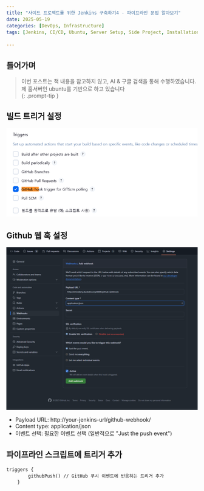 ```yaml
---
title: "사이드 프로젝트를 위한 Jenkins 구축하기4 - 파이프라인 문법 알아보기"
date: 2025-05-19
categories: [DevOps, Infrastructure]
tags: [Jenkins, CI/CD, Ubuntu, Server Setup, Side Project, Installation Guide]

---
```


## 들어가며
> 이번 포스트는 책 내용을 참고하지 않고, AI & 구글 검색을 통해 수행하였습니다.
> 제 홈서버인 ubuntu를 기반으로 하고 있습니다  
{: .prompt-tip }

## 빌드 트리거 설정
![트리거 설정](/assets/images/jenkins/Jenkins7.png)

## Github 웹 훅 설정
![Github webhook 설정](/assets/images/jenkins/Jenkins8.png)
- Payload URL: http://your-jenkins-url/github-webhook/
- Content type: application/json
- 이벤트 선택: 필요한 이벤트 선택 (일반적으로 "Just the push event")

## 파이프라인 스크립트에 트리거 추가
```
triggers {
        githubPush() // GitHub 푸시 이벤트에 반응하는 트리거 추가
    }
```